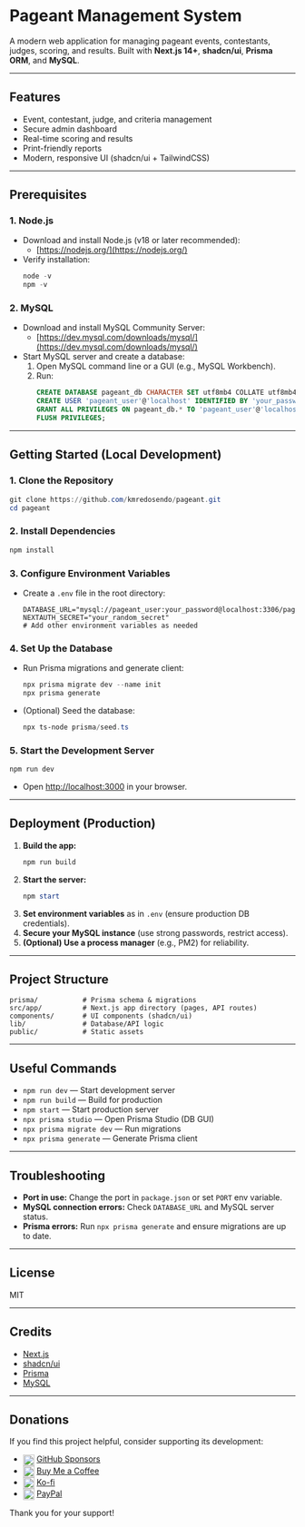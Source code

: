 # Pageant Management System

A modern web application for managing pageant events, contestants, judges, scoring, and results. Built with **Next.js 14+**, **shadcn/ui**, **Prisma ORM**, and **MySQL**.

---

## Features
- Event, contestant, judge, and criteria management
- Secure admin dashboard
- Real-time scoring and results
- Print-friendly reports
- Modern, responsive UI (shadcn/ui + TailwindCSS)

---

## Prerequisites

### 1. Node.js
- Download and install Node.js (v18 or later recommended):
  - [https://nodejs.org/](https://nodejs.org/)
- Verify installation:
  ```powershell
  node -v
  npm -v
  ```

### 2. MySQL
- Download and install MySQL Community Server:
  - [https://dev.mysql.com/downloads/mysql/](https://dev.mysql.com/downloads/mysql/)
- Start MySQL server and create a database:
  1. Open MySQL command line or a GUI (e.g., MySQL Workbench).
  2. Run:
     ```sql
     CREATE DATABASE pageant_db CHARACTER SET utf8mb4 COLLATE utf8mb4_unicode_ci;
     CREATE USER 'pageant_user'@'localhost' IDENTIFIED BY 'your_password';
     GRANT ALL PRIVILEGES ON pageant_db.* TO 'pageant_user'@'localhost';
     FLUSH PRIVILEGES;
     ```

---

## Getting Started (Local Development)

### 1. Clone the Repository
```powershell
git clone https://github.com/kmredosendo/pageant.git
cd pageant
```

### 2. Install Dependencies
```powershell
npm install
```

### 3. Configure Environment Variables
- Create a `.env` file in the root directory:
  ```env
  DATABASE_URL="mysql://pageant_user:your_password@localhost:3306/pageant_db"
  NEXTAUTH_SECRET="your_random_secret"
  # Add other environment variables as needed
  ```

### 4. Set Up the Database
- Run Prisma migrations and generate client:
  ```powershell
  npx prisma migrate dev --name init
  npx prisma generate
  ```
- (Optional) Seed the database:
  ```powershell
  npx ts-node prisma/seed.ts
  ```

### 5. Start the Development Server
```powershell
npm run dev
```
- Open [http://localhost:3000](http://localhost:3000) in your browser.

---

## Deployment (Production)

1. **Build the app:**
   ```powershell
   npm run build
   ```
2. **Start the server:**
   ```powershell
   npm start
   ```
3. **Set environment variables** as in `.env` (ensure production DB credentials).
4. **Secure your MySQL instance** (use strong passwords, restrict access).
5. **(Optional) Use a process manager** (e.g., PM2) for reliability.

---

## Project Structure
```
prisma/           # Prisma schema & migrations
src/app/          # Next.js app directory (pages, API routes)
components/       # UI components (shadcn/ui)
lib/              # Database/API logic
public/           # Static assets
```

---

## Useful Commands
- `npm run dev` — Start development server
- `npm run build` — Build for production
- `npm start` — Start production server
- `npx prisma studio` — Open Prisma Studio (DB GUI)
- `npx prisma migrate dev` — Run migrations
- `npx prisma generate` — Generate Prisma client

---

## Troubleshooting
- **Port in use:** Change the port in `package.json` or set `PORT` env variable.
- **MySQL connection errors:** Check `DATABASE_URL` and MySQL server status.
- **Prisma errors:** Run `npx prisma generate` and ensure migrations are up to date.

---

## License
MIT

---

## Credits
- [Next.js](https://nextjs.org/)
- [shadcn/ui](https://ui.shadcn.com/)
- [Prisma](https://www.prisma.io/)
- [MySQL](https://www.mysql.com/)

---

## Donations
If you find this project helpful, consider supporting its development:

- <img src="https://cdn.jsdelivr.net/gh/simple-icons/simple-icons/icons/githubsponsors.svg" alt="GitHub Sponsors" width="20" style="vertical-align:middle;"/> [GitHub Sponsors](https://github.com/sponsors/kmredosendo)
- <img src="https://cdn.jsdelivr.net/gh/simple-icons/simple-icons/icons/buymeacoffee.svg" alt="Buy Me a Coffee" width="20" style="vertical-align:middle;"/> [Buy Me a Coffee](https://www.buymeacoffee.com/kmredosendo)
- <img src="https://cdn.jsdelivr.net/gh/simple-icons/simple-icons/icons/kofi.svg" alt="Ko-fi" width="20" style="vertical-align:middle;"/> [Ko-fi](https://ko-fi.com/kmredosendo)
- <img src="https://cdn.jsdelivr.net/gh/simple-icons/simple-icons/icons/paypal.svg" alt="PayPal" width="20" style="vertical-align:middle;"/> [PayPal](https://www.paypal.me/kmredosendo)

Thank you for your support!
